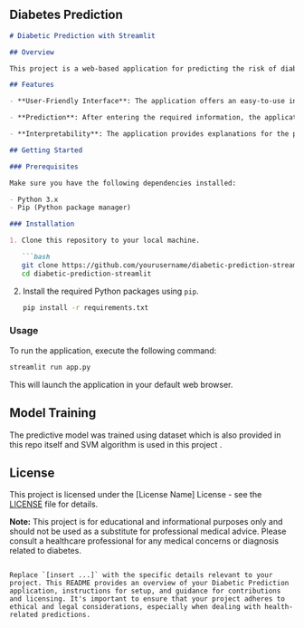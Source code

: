 ## Diabetes Prediction 

```markdown
# Diabetic Prediction with Streamlit

## Overview

This project is a web-based application for predicting the risk of diabetes using machine learning. It leverages a predictive model that takes various health-related features as input and provides a binary prediction (diabetic or non-diabetic). The user interface is built with Streamlit, a popular Python library for creating interactive web applications.

## Features

- **User-Friendly Interface**: The application offers an easy-to-use interface where users can input their health information.

- **Prediction**: After entering the required information, the application uses a pre-trained machine learning model to predict whether the user is at risk for diabetes.

- **Interpretability**: The application provides explanations for the prediction, highlighting the most influential features in making the prediction.

## Getting Started

### Prerequisites

Make sure you have the following dependencies installed:

- Python 3.x
- Pip (Python package manager)

### Installation

1. Clone this repository to your local machine.

   ```bash
   git clone https://github.com/yourusername/diabetic-prediction-streamlit.git
   cd diabetic-prediction-streamlit
   ```

2. Install the required Python packages using `pip`.

   ```bash
   pip install -r requirements.txt
   ```

### Usage

To run the application, execute the following command:

```bash
streamlit run app.py
```

This will launch the application in your default web browser.

## Model Training

The predictive model was trained using dataset which is also provided in this repo itself and SVM algorithm is used in this project . 



## License

This project is licensed under the [License Name] License - see the [LICENSE](LICENSE) file for details.



**Note:** This project is for educational and informational purposes only and should not be used as a substitute for professional medical advice. Please consult a healthcare professional for any medical concerns or diagnosis related to diabetes.

```

Replace `[insert ...]` with the specific details relevant to your project. This README provides an overview of your Diabetic Prediction application, instructions for setup, and guidance for contributions and licensing. It's important to ensure that your project adheres to ethical and legal considerations, especially when dealing with health-related predictions.
